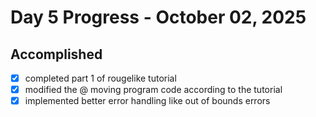 # Day 5 Progress - October 02, 2025

## Accomplished
- [x] completed part 1 of rougelike tutorial
- [x] modified the @ moving program code according to the tutorial
- [x] implemented better error handling like out of bounds errors 